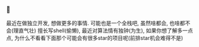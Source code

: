 ### 👋

最近在做独立开发, 想做更多的事情.
可能也是一个全栈吧, 虽然啥都会, 也啥都不会(理直气壮)
擅长写shell(偷懒), 
最近对算法情有独钟(为生),
如果你想了解多一点点, 为什么不看看下面那个可能会有很多star的项目呢(前排star机会难得不是)


<!--
**clwater/clwater** is a ✨ _special_ ✨ repository because its `README.md` (this file) appears on your GitHub profile.

Here are some ideas to get you started:

- 🔭 I’m currently working on ...
- 🌱 I’m currently learning ...
- 👯 I’m looking to collaborate on ...
- 🤔 I’m looking for help with ...
- 💬 Ask me about ...
- 📫 How to reach me: ...
- 😄 Pronouns: ...
- ⚡ Fun fact: ...
-->


